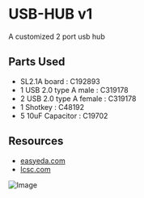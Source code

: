 # USB-HUB v1
A customized 2 port usb hub

## Parts Used

- SL2.1A board : C192893
- 1 USB 2.0 type A male : C319178
- 2 USB 2.0 type A female : C319178
- 1 Shotkey : C48192
- 5 10uF Capacitor : C19702

## Resources

- [easyeda.com](https://easyeda.com/)
- [lcsc.com](https://lcsc.com/)



![Image](https://i.ibb.co/8Y8B51f/Screenshot-2024-07-05-at-11-41-38-AM.png)



